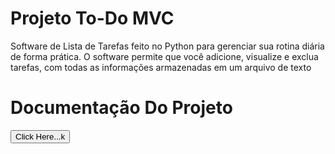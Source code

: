 # Projeto To-Do MVC

Software de Lista de Tarefas feito no Python para gerenciar sua rotina diária de forma prática. O software permite que você adicione, visualize e exclua tarefas, com todas as informações armazenadas em um arquivo de texto

# Documentação Do Projeto 
<a href="[https://app.milanote.com/1QOmR31eBEorfc/mvc?p=IEOiMCosF5R](https://www.canva.com/design/DAFyyb4yMkY/3teaT3WZSMqYbbJePsyvog/edit?utm_content=DAFyyb4yMkY&utm_campaign=designshare&utm_medium=link2&utm_source=sharebutton)https://www.canva.com/design/DAFyyb4yMkY/3teaT3WZSMqYbbJePsyvog/edit?utm_content=DAFyyb4yMkY&utm_campaign=designshare&utm_medium=link2&utm_source=sharebutton" target="_blank">
    <button>Click Here...k</button>

